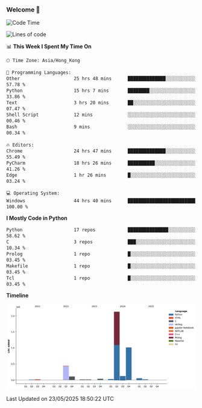 ### Welcome 👋

<!--START_SECTION:waka-->
![Code Time](http://img.shields.io/badge/Code%20Time-2%2C051%20hrs%2059%20mins-blue)

![Lines of code](https://img.shields.io/badge/From%20Hello%20World%20I%27ve%20Written-4.0%20million%20lines%20of%20code-blue)

📊 **This Week I Spent My Time On** 

```text
🕑︎ Time Zone: Asia/Hong_Kong

💬 Programming Languages: 
Other                    25 hrs 48 mins      ██████████████░░░░░░░░░░░   57.78 % 
Python                   15 hrs 7 mins       ████████░░░░░░░░░░░░░░░░░   33.86 % 
Text                     3 hrs 20 mins       ██░░░░░░░░░░░░░░░░░░░░░░░   07.47 % 
Shell Script             12 mins             ░░░░░░░░░░░░░░░░░░░░░░░░░   00.46 % 
Bash                     9 mins              ░░░░░░░░░░░░░░░░░░░░░░░░░   00.34 % 

🔥 Editors: 
Chrome                   24 hrs 47 mins      ██████████████░░░░░░░░░░░   55.49 % 
PyCharm                  18 hrs 26 mins      ██████████░░░░░░░░░░░░░░░   41.26 % 
Edge                     1 hr 26 mins        █░░░░░░░░░░░░░░░░░░░░░░░░   03.24 % 

💻 Operating System: 
Windows                  44 hrs 40 mins      █████████████████████████   100.00 % 
```

**I Mostly Code in Python** 

```text
Python                   17 repos            ███████████████░░░░░░░░░░   58.62 % 
C                        3 repos             ███░░░░░░░░░░░░░░░░░░░░░░   10.34 % 
Prolog                   1 repo              █░░░░░░░░░░░░░░░░░░░░░░░░   03.45 % 
Makefile                 1 repo              █░░░░░░░░░░░░░░░░░░░░░░░░   03.45 % 
Tcl                      1 repo              █░░░░░░░░░░░░░░░░░░░░░░░░   03.45 % 
```



**Timeline**

![Lines of Code chart](https://raw.githubusercontent.com/xhj2501/xhj2501/main/assets/bar_graph.png)


 Last Updated on 23/05/2025 18:50:22 UTC
<!--END_SECTION:waka-->

